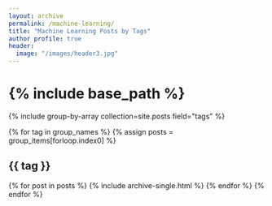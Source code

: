 ```yaml
---
layout: archive
permalink: /machine-learning/
title: "Machine Learning Posts by Tags"
author profile: true
header:
  image: "/images/header3.jpg"
---
```


# {% include base_path %}
{% include group-by-array collection=site.posts field="tags" %}

{% for tag in group_names %}
  {% assign posts = group_items[forloop.index0] %}
  <h2 id="{{ tag | slugify }}" class="archive__subtitle">{{ tag }}</h2>
  {% for post in posts %}
    {% include archive-single.html %}
  {% endfor %}
{% endfor %}

